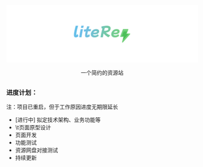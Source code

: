 [![Logo](assets/liteRes.svg)](https://github.com/Dr0ii/liteRes)

<p align="center">一个简约的资源站</p>

## 
### 进度计划：
注：项目已重启，但于工作原因进度无期限延长
* [进行中] 拟定技术架构、业务功能等
* \t页面原型设计
* 页面开发
* 功能测试
* 资源网盘对接测试
* 持续更新